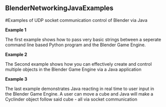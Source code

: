 ## BlenderNetworkingJavaExamples
#Examples of UDP socket communication control of Blender via Java

**Example 1**

The first example shows how to pass very basic strings between a seperate command line based Python program and the Blender Game Engine.

**Example 2** 

The Second example shows how you can effectively create and control multiple objects in the Blender Game Engine via a Java application

**Example 3** 

The last example demonstrates Java reacting in real time to user input in the Blender Game Engine. A user can move a cube and Java will make a Cyclinder object follow said cube - all via socket communication
